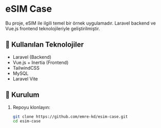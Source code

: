 # eSIM Case

Bu proje, eSIM ile ilgili temel bir örnek uygulamadır. Laravel backend ve Vue.js frontend teknolojileriyle geliştirilmiştir.

## 🔧 Kullanılan Teknolojiler

- Laravel (Backend)
- Vue.js + Inertia (Frontend)
- TailwindCSS
- MySQL
- Laravel Vite

## 🚀 Kurulum

1. Repoyu klonlayın:
   ```bash
   git clone https://github.com/emre-kd/esim-case.git
   cd esim-case
